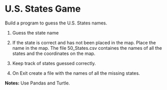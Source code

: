 # U.S. States Game

Build a program to guess the U.S. States names.

1. Guess the state name

2. If the state is correct and has not been placed in the map. Place the name in the map. The file 50_States.csv containes the names of all the states and the coordinates on the map.

3. Keep track of states guessed correctly.

4. On Exit create a file with the names of all the missing states.

**Notes:** Use Pandas and Turtle.
